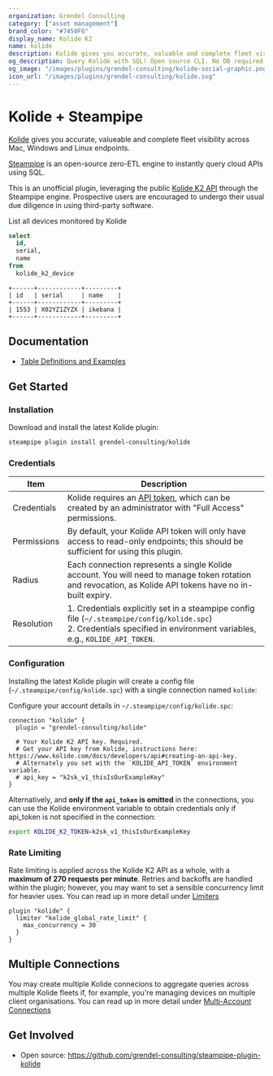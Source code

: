 ```yaml
---
organization: Grendel Consulting
category: ["asset management"]
brand_color: "#7450F6"
display_name: Kolide K2
name: kolide
description: Kolide gives you accurate, valuable and complete fleet visibility across Mac, Windows and Linux endpoints
og_description: Query Kolide with SQL! Open source CLI. No DB required.
og_image: "/images/plugins/grendel-consulting/kolide-social-graphic.png"
icon_url: "/images/plugins/grendel-consulting/kolide.svg"
---
```


# Kolide + Steampipe

[Kolide](https://www.kolide.com) gives you accurate, valueable and complete fleet visibility across Mac, Windows and Linux endpoints.

[Steampipe](https://steampipe.io) is an open-source zero-ETL engine to instantly query cloud APIs using SQL.

This is an unofficial plugin, leveraging the public [Kolide K2 API](https://www.kolide.com/docs/developers/api) through the Steampipe engine. Prospective users are encouraged to undergo their usual due diligence in using third-party software.

List all devices monitored by Kolide

```sql
select
  id,
  serial, 
  name
from
  kolide_k2_device
```
```
+------+------------+---------+
| id   | serial     | name    |
+------+------------+---------+
| 1553 | X02YZ1ZYZX | ikebana |
+------+------------+---------+
```

## Documentation

- [Table Definitions and Examples](/plugins/grendel-consulting/kolide/tables)

## Get Started

### Installation

Download and install the latest Kolide plugin:

```zsh
steampipe plugin install grendel-consulting/kolide
```

### Credentials

| Item        | Description                                                                                                                                                                   |
|-------------|-------------------------------------------------------------------------------------------------------------------------------------------------------------------------------|
| Credentials | Kolide requires an [API token](https://www.kolide.com/docs/developers/api#authentication), which can be created by an administrator with "Full Access" permissions.           |
| Permissions | By default, your Kolide API token will only have access to read-only endpoints; this should be sufficient for using this plugin.                                              |
| Radius      | Each connection represents a single Kolide account. You will need to manage token rotation and revocation, as Kolide API tokens have no in-built expiry.                      |
| Resolution  | 1. Credentials explicitly set in a steampipe config file (`~/.steampipe/config/kolide.spc`)<br />2. Credentials specified in environment variables, e.g., `KOLIDE_API_TOKEN`. |

### Configuration

Installing the latest Kolide plugin will create a config file (`~/.steampipe/config/kolide.spc`) with a single connection named `kolide`:

Configure your account details in `~/.steampipe/config/kolide.spc`:

```hcl
connection "kolide" {
  plugin = "grendel-consulting/kolide"

  # Your Kolide K2 API key. Required.
  # Get your API key from Kolide, instructions here: https://www.kolide.com/docs/developers/api#creating-an-api-key.
  # Alternately you set with the `KOLIDE_API_TOKEN` environment variable.
  # api_key = "k2sk_v1_thisIsOurExampleKey"
}
```

Alternatively, and **only if the `api_token` is omitted** in the connections, you can use the  Kolide environment variable to obtain credentials only if api_token is not specified in the connection:

```zsh
export KOLIDE_K2_TOKEN=k2sk_v1_thisIsOurExampleKey
```

### Rate Limiting

Rate limiting is applied across the Kolide K2 API as a whole, with a **maximum of 270 requests per minute**. Retries and backoffs are handled within the plugin; however, you may want to set a sensible concurrency limit for heavier uses. You can read up in more detail under [Limiters](https://steampipe.io/docs/guides/limiter)

```hcl
plugin "kolide" {
  limiter "kolide_global_rate_limit" {
    max_concurrency = 30 
  }
}
```

## Multiple Connections

You may create multiple Kolide connecions to aggregate queries across multiple Kolide fleets if, for example, you're managing devices on multiple client organisations. You can read up in more detail under [Multi-Account Connections](https://steampipe.io/docs/managing/connections#using-aggregators)

## Get Involved

* Open source: https://github.com/grendel-consulting/steampipe-plugin-kolide